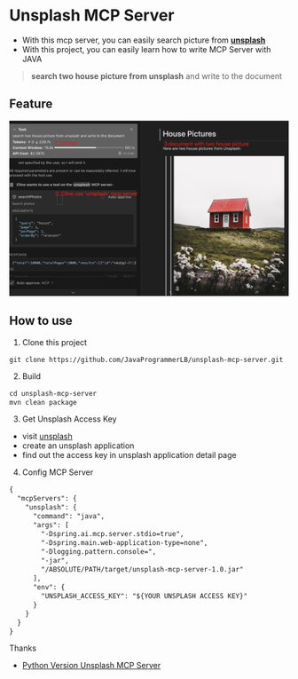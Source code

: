 # Unsplash MCP Server
- With this mcp server, you can easily search picture from **[unsplash](https://unsplash.com/)**
- With this project, you can easily learn how to write MCP Server with JAVA
> **search two house picture from unsplash** and write to the document

## Feature

![ShowCase](assets/showcase.jpg)

## How to use

1. Clone this project
```
git clone https://github.com/JavaProgrammerLB/unsplash-mcp-server.git
```

2. Build
```
cd unsplash-mcp-server
mvn clean package
```
3. Get Unsplash Access Key
- visit [unsplash](https://unsplash.com/developers)
- create an unsplash application
- find out the access key in unsplash application detail page

4. Config MCP Server
```
{
  "mcpServers": {
    "unsplash": {
      "command": "java",
      "args": [
        "-Dspring.ai.mcp.server.stdio=true",
        "-Dspring.main.web-application-type=none",
        "-Dlogging.pattern.console=",
        "-jar",
        "/ABSOLUTE/PATH/target/unsplash-mcp-server-1.0.jar"
      ],
      "env": {
        "UNSPLASH_ACCESS_KEY": "${YOUR UNSPLASH ACCESS KEY}"
      }
    }
  }
}
```

Thanks
- [Python Version Unsplash MCP Server](https://github.com/hellokaton/unsplash-mcp-server)
